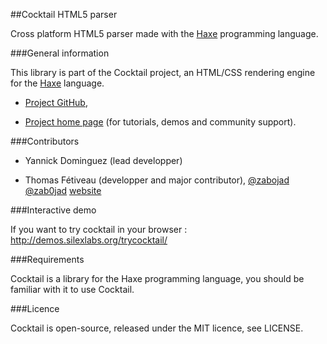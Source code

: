 ##Cocktail HTML5 parser

Cross platform HTML5 parser made with the [Haxe](http://haxe.org/) programming language.

###General information

This library is part of the Cocktail project, an HTML/CSS rendering engine for the [Haxe](http://haxe.org/) language.

* [Project GitHub](https://github.com/haxecocktail),

* [Project home page](http://www.silexlabs.org/haxe/cocktail/) (for tutorials, demos and community support).

###Contributors

* Yannick Dominguez (lead developper)

* Thomas Fétiveau (developper and major contributor), [@zabojad](https://github.com/zabojad) [@zab0jad](https://twitter.com/zab0jad) [website](http://www.tokom.fr)

###Interactive demo

If you want to try cocktail in your browser :
http://demos.silexlabs.org/trycocktail/

###Requirements

Cocktail is a library for the Haxe programming language, you should be familiar with it to use Cocktail.

###Licence

Cocktail is open-source, released under the MIT licence, see LICENSE.